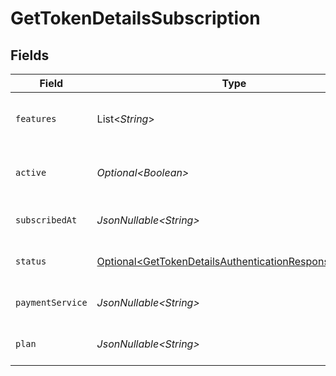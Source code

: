# GetTokenDetailsSubscription


## Fields

| Field                                                                                                                            | Type                                                                                                                             | Required                                                                                                                         | Description                                                                                                                      | Example                                                                                                                          |
| -------------------------------------------------------------------------------------------------------------------------------- | -------------------------------------------------------------------------------------------------------------------------------- | -------------------------------------------------------------------------------------------------------------------------------- | -------------------------------------------------------------------------------------------------------------------------------- | -------------------------------------------------------------------------------------------------------------------------------- |
| `features`                                                                                                                       | List\<*String*>                                                                                                                  | :heavy_minus_sign:                                                                                                               | List of features allowed on your Plex Pass subscription                                                                          |                                                                                                                                  |
| `active`                                                                                                                         | *Optional\<Boolean>*                                                                                                             | :heavy_minus_sign:                                                                                                               | If the account's Plex Pass subscription is active                                                                                | true                                                                                                                             |
| `subscribedAt`                                                                                                                   | *JsonNullable\<String>*                                                                                                          | :heavy_minus_sign:                                                                                                               | Date the account subscribed to Plex Pass                                                                                         | 2021-04-12T18:21:12Z                                                                                                             |
| `status`                                                                                                                         | [Optional\<GetTokenDetailsAuthenticationResponseStatus>](../../models/operations/GetTokenDetailsAuthenticationResponseStatus.md) | :heavy_minus_sign:                                                                                                               | String representation of subscriptionActive                                                                                      | Inactive                                                                                                                         |
| `paymentService`                                                                                                                 | *JsonNullable\<String>*                                                                                                          | :heavy_minus_sign:                                                                                                               | Payment service used for your Plex Pass subscription                                                                             |                                                                                                                                  |
| `plan`                                                                                                                           | *JsonNullable\<String>*                                                                                                          | :heavy_minus_sign:                                                                                                               | Name of Plex Pass subscription plan                                                                                              |                                                                                                                                  |